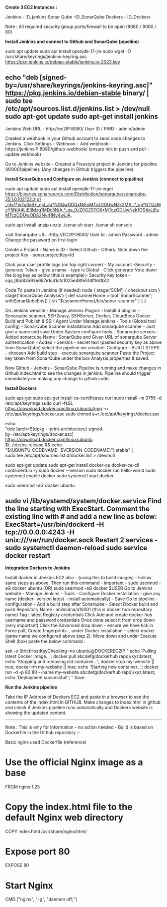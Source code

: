 **Create 3 EC2 instances :**

Jenkins - ID_jenkins
Sonar Qube -ID_SonarQube
Dockers - ID_Dockers

Note : All required security group ports/firewall to be open (8080 / 9000 / 80)

**Install Jenkins and connect to Github and SonarQube (pipeline)**

sudo apt update
sudo apt install openjdk-17-jre
sudo wget -O /usr/share/keyrings/jenkins-keyring.asc \
  https://pkg.jenkins.io/debian-stable/jenkins.io-2023.key

echo "deb [signed-by=/usr/share/keyrings/jenkins-keyring.asc]" \
  https://pkg.jenkins.io/debian-stable binary/ | sudo tee \
  /etc/apt/sources.list.d/jenkins.list > /dev/null
sudo apt-get update
sudo apt-get install jenkins
-----------------------------------------------------
Jenkins Web URL - http://ec2IP:8080/
User ID / PWD - admin/admin

Created a webhook in your Github account to send code changes to Jenkins. 
Click Settings - Webhook - Add webhook - https://jenkinsIP:8080/github-webhook/  (ensure tick in push and pull - update webhook)

Go to Jenkins website - 
Created a Freestyle project in Jenkins for pipeline (A10001pipeline).
(Any changes in Github triggers the pipeline)

**Install SonarQube and Configure on Jenkins (connect to pipeline)**

sudo apt update
sudo apt install openjdk-17-jre
wget https://binaries.sonarsource.com/Distribution/sonarqube/sonarqube-25.1.0.102122.zip?_gl=1*w7u3a6*_gcl_au*NDQwODQxNjEuMTczODUwNzk2MA..*_ga*NTQzMzY5NjA4LjE3Mzg1MDc5NjA.*_ga_9JZ0GZ5TC6*MTczODUwNzk1OS4xLjEuMTczODUwODA2Ny41Ny4wLjA.

sudo apt install unzip 
unzip <zip file name>
./sonar.sh start
./sonar.sh console

visit Sonarqube URL -http://EC2IP:9000/
User Id : admin
Password : admin
Change the password on first login

Create a Project - Name is ID - Select Github - Others.
Note down the project Key - sonar.projectKey=Id

Click your user profile logo (on top right corner) - My account -Security - generate Token - give a name - type is Global - Click generate
Note down the long key as below (this is example):-
Security key token - sqa_0bd83a93e687e1cd1cfc1025e48fe51dff9d1b12

Code To paste in Jenkins (if needed) 
node {
  stage('SCM') {
    checkout scm
  }
  stage('SonarQube Analysis') {
    def scannerHome = tool 'SonarScanner';
    withSonarQubeEnv() {
      sh "${scannerHome}/bin/sonar-scanner"
    }
  }
}

On Jenkins website - 
Manage Jenkins Plugins - Install 4 plugins - Sonarqube scanner, SSH2easy, SSHServer, Docker, CloudBees Docker Build and Publish & SSH Agent
Under Manage jenkins - Tools (Global tool config) - SonarQube Scanner installations
Add sonarqube scanner - Just give a name and save
Under System configure tools - Sonarcube servers -Added sonarcube
Name : SonarQube and Given URL of sonarqube 
Server authentication -  Added - Jenkins   -  secret text (pasted security key as above from SonarQube)
select the pipeline we created-  Configure - BUILD STEPS - choosen Add build step - execute sonarqube scanner
Paste the Project key taken from SonarQube under the box Analysis properties & saved. 

Now Github - Jenkins - SonarQube Pipeline is running and make changes in Github index.html to see the changes in jenkins. Pipeline should trigger immediately on making any change to github code. 

**Install Dockers**

sudo apt-get 
sudo apt-get install ca-certificates curl
sudo install -m 0755 -d /etc/apt/keyrings
sudo curl -fsSL https://download.docker.com/linux/ubuntu/gpg -o /etc/apt/keyrings/docker.asc
sudo chmod a+r /etc/apt/keyrings/docker.asc

echo \
  "deb [arch=$(dpkg --print-architecture) signed-by=/etc/apt/keyrings/docker.asc] https://download.docker.com/linux/ubuntu \
  $(. /etc/os-release && echo "${UBUNTU_CODENAME:-$VERSION_CODENAME}") stable" | \
  sudo tee /etc/apt/sources.list.d/docker.list > /dev/null

sudo apt-get update
sudo apt-get install docker-ce docker-ce-cli containerd.io -y
sudo docker --version
sudo docker run hello-world
sudo systemctl enable docker
sudo systemctl start docker

sudo usermod -aG docker ubuntu

sudo vi /lib/systemd/system/docker.service
Find the line starting with ExecStart. Comment the existing line with # and add a new line as below:
ExecStart=/usr/bin/dockerd -H tcp://0.0.0.0:4243 -H unix:///var/run/docker.sock
Restart 2 services - 
sudo systemctl daemon-reload 
sudo service docker restart
------------

**Integration Dockers to Jenkins**

Install docker in Jenkins EC2 also - (using this to build images) - Follow same steps as above. 
Then run this command - important - sudo usermod -aG docker ubuntu (OR) sudo usermod -aG docker $USER 
Go to Jenkins website -  Manage Jenkins - Tools - Configure Docker installation - give any name (docker- version latest - install automatically) - Save
Go to pipeline - configuration - Add a build step after Sonarqube - Select Docker build and push
 Repository Name : anilmidna/a10001 (this is docker hub repository name)
 Tag : latest
Registry credentials Click Add and create docker hub username and password credentials
Once done select it from drop down (very important)
Click the Advanced drop down - ensure we have tick in Force pull, Create fingerprints. , under Docker installation – select docker (same name we configured above step 2).
Move down and under Execute Shell (box) paste the below command : 

ssh -o StrictHostKeyChecking=no ubuntu@DOCKEREC2IP "
	echo 'Pulling latest Docker image...';
    docker pull abcdefg(dockerhub repo)/xyz:latest;
        echo 'Stopping and removing old container...';
    docker stop my-website || true;
    docker rm my-website || true;
        echo 'Starting new container...';
    docker run -d -p 80:80 --name my-website abcdefg(dockerhub repo)/xyz:latest;
        echo 'Deployment successful!';
"
Save

**Run the Jenkins pipeline**

Take the IP Address of Dockers EC2 and paste in a browser to see the contents of the index.html in GITHUB. Make changes to index.html in github and check if Jenkins pipeline runs automatically and Dockers website is showing the updated content. 

------------------------------------------------------------------------------
Note :    This is only for information - no action needed  - Build is based on Dockerfile in the Github repository :-

Basic nginx used Dockerfile (reference)
# Use the official Nginx image as a base
FROM nginx:1.25
# Copy the index.html file to the default Nginx web directory
COPY index.html /usr/share/nginx/html/
 # Expose port 80
EXPOSE 80
# Start Nginx
CMD ["nginx", "-g", "daemon off;"]

